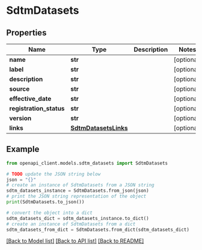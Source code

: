 # SdtmDatasets


## Properties

Name | Type | Description | Notes
------------ | ------------- | ------------- | -------------
**name** | **str** |  | [optional] 
**label** | **str** |  | [optional] 
**description** | **str** |  | [optional] 
**source** | **str** |  | [optional] 
**effective_date** | **str** |  | [optional] 
**registration_status** | **str** |  | [optional] 
**version** | **str** |  | [optional] 
**links** | [**SdtmDatasetsLinks**](SdtmDatasetsLinks.md) |  | [optional] 

## Example

```python
from openapi_client.models.sdtm_datasets import SdtmDatasets

# TODO update the JSON string below
json = "{}"
# create an instance of SdtmDatasets from a JSON string
sdtm_datasets_instance = SdtmDatasets.from_json(json)
# print the JSON string representation of the object
print(SdtmDatasets.to_json())

# convert the object into a dict
sdtm_datasets_dict = sdtm_datasets_instance.to_dict()
# create an instance of SdtmDatasets from a dict
sdtm_datasets_from_dict = SdtmDatasets.from_dict(sdtm_datasets_dict)
```
[[Back to Model list]](../README.md#documentation-for-models) [[Back to API list]](../README.md#documentation-for-api-endpoints) [[Back to README]](../README.md)


